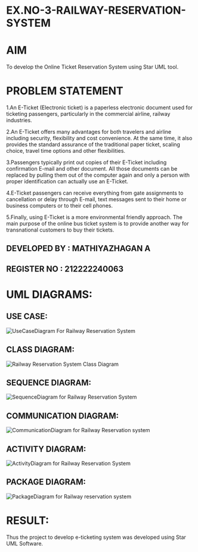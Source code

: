 # EX.NO-3-RAILWAY-RESERVATION-SYSTEM

# AIM
To develop the Online Ticket Reservation System using Star UML tool.

# PROBLEM STATEMENT

1.An E-Ticket (Electronic ticket) is a paperless electronic document used for ticketing passengers, particularly in the commercial airline, railway industries.

2.An E-Ticket offers many advantages for both travelers and airline including security, flexibility and cost convenience. At the same time, it also provides the standard assurance of the traditional paper ticket, scaling choice, travel time options and other flexibilities.

3.Passengers typically print out copies of their E-Ticket including confirmation E-mail and other document. All those documents can be replaced by pulling them out of the computer again and only a person with proper identification can actually use an E-Ticket.

4.E-Ticket passengers can receive everything from gate assignments to cancellation or delay through E-mail, text messages sent to their home or business computers or to their cell phones.

5.Finally, using E-Ticket is a more environmental friendly approach. The main purpose of the online bus ticket system is to provide another way for transnational customers to buy their tickets.

## DEVELOPED BY : MATHIYAZHAGAN A
## REGISTER NO : 212222240063

# UML DIAGRAMS:

## USE CASE:

![UseCaseDiagram For Railway Reservation System](https://github.com/user-attachments/assets/cdfce945-2f79-4736-9fd0-ec1cdfb8f823)


## CLASS DIAGRAM:

![Railway Reservation System Class Diagram](https://github.com/user-attachments/assets/01774830-5de3-4b13-b0a9-fe1612c2237c)


## SEQUENCE DIAGRAM:

![SequenceDiagram for Railway Reservation System](https://github.com/user-attachments/assets/3b1d756e-39e7-4241-a26c-3f0d5906d551)


## COMMUNICATION DIAGRAM:

![CommunicationDiagram for Railway Reservation system](https://github.com/user-attachments/assets/f99187fc-c4b6-4e98-b586-dc9972abf266)


## ACTIVITY DIAGRAM:

![ActivityDiagram for Railway Reservation System](https://github.com/user-attachments/assets/a3718a13-3c88-4004-8e2a-30b3cabe9358)


## PACKAGE DIAGRAM:

![PackageDiagram for Railway reservation system](https://github.com/user-attachments/assets/e33d36b4-db29-4482-9c85-030808d93af1)


# RESULT:
Thus the project to develop e-ticketing system was developed using Star UML Software.
